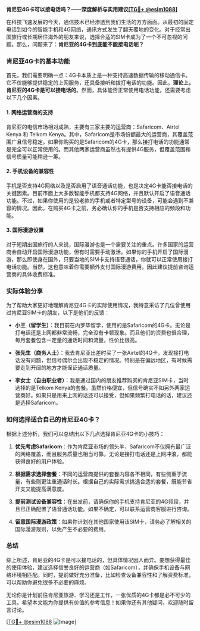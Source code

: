 **肯尼亚4G卡可以接电话吗？——深度解析与实用建议[[TG💪+ @esim1088](https://t.me/s/esim1088)]**

在科技飞速发展的今天，通信技术已经渗透到我们生活的方方面面。从最初的固定电话到如今的智能手机和4G网络，通讯方式发生了翻天覆地的变化。对于经常出国旅行或长期居住海外的朋友来说，选择合适的SIM卡成为了一个不可忽视的问题。那么，问题来了：**肯尼亚的4G卡到底能不能接电话呢？**

### 肯尼亚4G卡的基本功能

首先，我们需要明确一点：4G卡本质上是一种支持高速数据传输的移动通信卡。它不仅能够提供稳定的上网服务，还具备接听和拨打电话的功能。因此，**理论上，肯尼亚的4G卡是可以接电话的**。然而，具体能否正常使用电话功能，还需要考虑以下几个因素。

#### 1. 网络运营商的支持
肯尼亚的电信市场相对成熟，主要有三家主要的运营商：Safaricom、Airtel Kenya 和 Telkom Kenya。其中，Safaricom是市场份额最大的运营商，其覆盖范围广且信号稳定。如果你购买的是Safaricom的4G卡，那么接打电话的功能通常是完全可以正常使用的。而其他两家运营商虽然也有提供4G服务，但覆盖范围和信号质量可能稍逊一筹。

#### 2. 手机设备的兼容性
手机是否支持4G网络以及是否启用了语音通话功能，也是决定4G卡能否接电话的关键因素。目前市面上大多数智能手机都支持4G网络，并且默认开启了语音通话功能。不过，如果你使用的是较老款的手机或者特定型号的设备，可能会遇到不兼容的情况。因此，在购买4G卡之前，务必确认你的手机是否支持相应的频段和功能。

#### 3. 国际漫游设置
对于短期出国旅行的人来说，国际漫游也是一个需要关注的重点。许多国家的运营商会自动开启国际漫游功能，但有时需要手动激活。如果你的手机开启了国际漫游，那么即使身在国外，只要当地的SIM卡支持语音通话，你就可以正常使用接打电话功能。当然，这也意味着你需要额外支付国际漫游费用，因此建议提前咨询运营商的具体收费标准。

### 实际体验分享

为了帮助大家更好地理解肯尼亚4G卡的实际使用情况，我特意采访了几位曾使用过肯尼亚SIM卡的朋友，以下是他们的反馈：

- **小王（留学生）**：我目前在内罗毕留学，使用的是Safaricom的4G卡。无论是打电话还是上网都非常流畅，完全没有卡顿现象。而且他们的资费也很合理，每月套餐包含一定量的通话时间和流量，性价比很高。
  
- **张先生（商务人士）**：我去肯尼亚出差时买了一张Airtel的4G卡，发现接打电话没有问题，但信号偶尔会出现不稳定的情况。特别是在偏远地区，有时候需要走到开阔的地方才能保证通话质量。

- **李女士（自由职业者）**：我是通过国内的朋友推荐购买的肯尼亚SIM卡，当时选择的是Telkom Kenya的套餐。虽然价格便宜，但信号确实不如另外两家运营商好。如果只是用来上网的话还可以接受，但如果频繁打电话的话，建议还是选择Safaricom。

### 如何选择适合自己的肯尼亚4G卡？

根据上述分析，我们可以总结出以下几点选择肯尼亚4G卡的小技巧：

1. **优先考虑Safaricom**：作为肯尼亚市场的领头羊，Safaricom不仅拥有最广泛的网络覆盖，而且服务质量也相当可靠。无论是接打电话还是上网冲浪，都能获得良好的用户体验。

2. **根据需求选择套餐**：不同的运营商提供的套餐内容各不相同，有些侧重于流量，有些则更注重通话时长。根据自己的实际需求挑选合适的套餐，既能节省开支又能提高满意度。

3. **提前测试设备兼容性**：在出发前，请确保你的手机支持肯尼亚的4G频段，并且已正确配置了语音通话功能。如果不确定，可以联系运营商客服进行咨询。

4. **留意国际漫游政策**：如果你计划在其他国家使用该SIM卡，请务必了解相关的国际漫游规则，以免产生不必要的费用。

### 总结

综上所述，肯尼亚的4G卡是可以接电话的，但具体情况因人而异。要想获得最佳的使用体验，建议选择信誉良好的运营商（如Safaricom），并确保手机设备与网络环境相匹配。同时，提前做好充分准备，比如检查设备兼容性和了解资费标准，可以帮助你避免很多不必要的麻烦。

无论你是计划前往肯尼亚旅游、学习还是工作，一张优质的4G卡都是必不可少的工具。希望本文能为你提供有价值的参考信息！如果你还有其他疑问，欢迎随时留言讨论。

[[TG💪+ @esim1088](https://t.me/s/esim1088) ![Image](https://i.postimg.cc/4NQfJmqS/Snipaste-2025-05-13-00-14-12.png)]